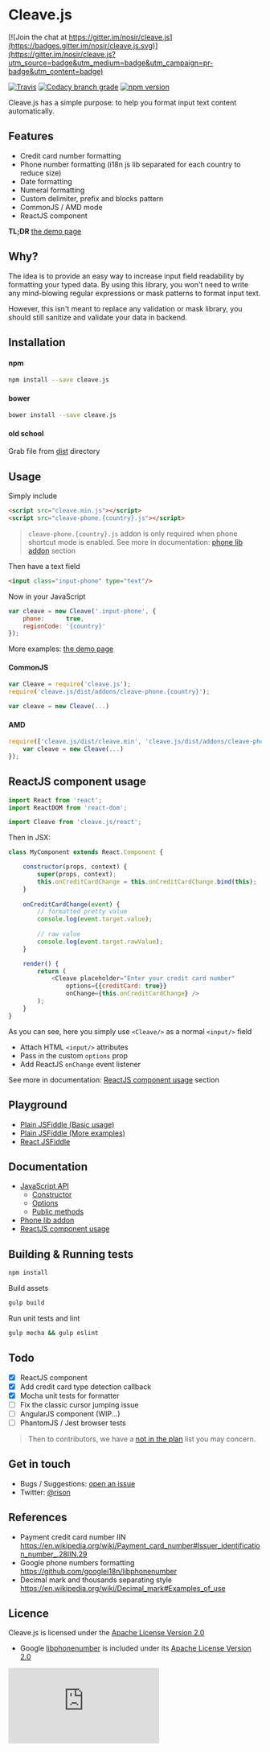 # Cleave.js

[![Join the chat at https://gitter.im/nosir/cleave.js](https://badges.gitter.im/nosir/cleave.js.svg)](https://gitter.im/nosir/cleave.js?utm_source=badge&utm_medium=badge&utm_campaign=pr-badge&utm_content=badge)

[![Travis](https://img.shields.io/travis/nosir/cleave.js.svg?maxAge=2592000)](https://travis-ci.org/nosir/cleave.js)
[![Codacy branch grade](https://img.shields.io/codacy/grade/b1c0b0da42fa418f887076a3f7352aea/master.svg?maxAge=2592000)](https://www.codacy.com/app/nosir/cleave-js)
[![npm version](https://badge.fury.io/js/cleave.js.svg)](https://badge.fury.io/js/cleave.js)

Cleave.js has a simple purpose: to help you format input text content automatically.

## Features

- Credit card number formatting
- Phone number formatting (i18n js lib separated for each country to reduce size)
- Date formatting
- Numeral formatting
- Custom delimiter, prefix and blocks pattern
- CommonJS / AMD mode
- ReactJS component

**TL;DR** [the demo page](http://nosir.github.io/cleave.js/)

## Why?

The idea is to provide an easy way to increase input field readability by formatting your typed data. By using this library, you won't need to write any mind-blowing regular expressions or mask patterns to format input text.

However, this isn't meant to replace any validation or mask library, you should still sanitize and validate your data in backend.

## Installation

#### npm

```bash
npm install --save cleave.js
```

#### bower

```bash
bower install --save cleave.js
```

#### old school
Grab file from [dist](https://github.com/nosir/cleave.js/tree/master/dist) directory

## Usage

Simply include

```html
<script src="cleave.min.js"></script>
<script src="cleave-phone.{country}.js"></script>
```

> `cleave-phone.{country}.js` addon is only required when phone shortcut mode is enabled. See more in documentation: [phone lib addon](https://github.com/nosir/cleave.js/blob/master/doc/phone-lib-addon.md) section

Then have a text field

```html
<input class="input-phone" type="text"/>
```

Now in your JavaScript

```js
var cleave = new Cleave('.input-phone', {
    phone:      true,
    regionCode: '{country}'
});
```

More examples: [the demo page](http://nosir.github.io/cleave.js/)

#### CommonJS
```js
var Cleave = require('cleave.js');
require('cleave.js/dist/addons/cleave-phone.{country}');

var cleave = new Cleave(...)
```

#### AMD

```js
require(['cleave.js/dist/cleave.min', 'cleave.js/dist/addons/cleave-phone.{country}'], function (Cleave) {
    var cleave = new Cleave(...)
});
```

## ReactJS component usage

```js
import React from 'react';
import ReactDOM from 'react-dom';

import Cleave from 'cleave.js/react';
```

Then in JSX:

```js
class MyComponent extends React.Component {

    constructor(props, context) {
        super(props, context);
        this.onCreditCardChange = this.onCreditCardChange.bind(this);
    }
    
    onCreditCardChange(event) {
        // formatted pretty value
        console.log(event.target.value);
        
        // raw value
        console.log(event.target.rawValue);
    }

    render() {
        return (
            <Cleave placeholder="Enter your credit card number"
                options={{creditCard: true}}
                onChange={this.onCreditCardChange} />
        );
    }
}
```

As you can see, here you simply use `<Cleave/>` as a normal `<input/>` field 

- Attach HTML `<input/>` attributes
- Pass in the custom `options` prop
- Add ReactJS `onChange` event listener

See more in documentation: [ReactJS component usage](https://github.com/nosir/cleave.js/blob/master/doc/reactjs-component-usage.md) section

## Playground

- [Plain JSFiddle (Basic usage)](https://jsfiddle.net/nosir/kbaxx64s/)
- [Plain JSFiddle (More examples)](https://jsfiddle.net/nosir/aLnhdf3z/)
- [React JSFiddle](https://jsfiddle.net/nosir/gLLsrxxf/)

## Documentation

- [JavaScript API](https://github.com/nosir/cleave.js/blob/master/doc/js-api.md)
    - [Constructor](https://github.com/nosir/cleave.js/blob/master/doc/constructor.md)
    - [Options](https://github.com/nosir/cleave.js/blob/master/doc/options.md)
    - [Public methods](https://github.com/nosir/cleave.js/blob/master/doc/public-methods.md)
- [Phone lib addon](https://github.com/nosir/cleave.js/blob/master/doc/phone-lib-addon.md)
- [ReactJS component usage](https://github.com/nosir/cleave.js/blob/master/doc/reactjs-component-usage.md)

## Building & Running tests

```bash
npm install
```

Build assets

```bash
gulp build
```

Run unit tests and lint

```bash
gulp mocha && gulp eslint
```

## Todo
- [x] ReactJS component
- [x] Add credit card type detection callback
- [x] Mocha unit tests for formatter
- [ ] Fix the classic cursor jumping issue
- [ ] AngularJS component (WIP...)
- [ ] PhantomJS / Jest browser tests

> Then to contributors, we have a [not in the plan](https://github.com/nosir/cleave.js/blob/master/doc/not-in-the-plan.md) list you may concern.

## Get in touch
- Bugs / Suggestions: [open an issue](https://github.com/nosir/cleave.js/issues)
- Twitter: [@rison](https://twitter.com/rison)

## References

- Payment credit card number IIN https://en.wikipedia.org/wiki/Payment_card_number#Issuer_identification_number_.28IIN.29
- Google phone numbers formatting https://github.com/googlei18n/libphonenumber
- Decimal mark and thousands separating style https://en.wikipedia.org/wiki/Decimal_mark#Examples_of_use

## Licence

Cleave.js is licensed under the [Apache License Version 2.0](http://www.apache.org/licenses/LICENSE-2.0)

- Google [libphonenumber](https://github.com/googlei18n/libphonenumber) is included under its [Apache License Version 2.0](http://www.apache.org/licenses/LICENSE-2.0)

[![Analytics](https://ga-beacon.appspot.com/UA-79828599-1/cleave.js?pixel)](https://github.com/igrigorik/ga-beacon)
